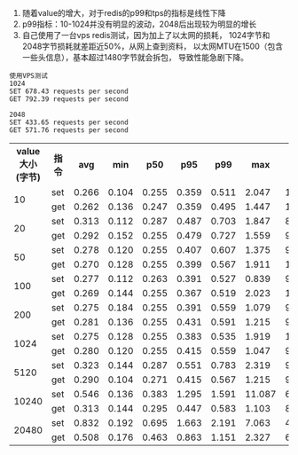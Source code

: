 1. 随着value的增大，对于redis的p99和tps的指标是线性下降
2. p99指标：10-1024并没有明显的波动，2048后出现较为明显的增长
3. 自己使用了一台vps redis测试，因为加上了以太网的损耗，
1024字节和2048字节损耗就差距近50%，从网上查到资料，
以太网MTU在1500（包含一些头信息），基本超过1480字节就会拆包， 
导致性能急剧下降。
```shell
使用VPS测试
1024
SET 678.43 requests per second
GET 792.39 requests per second

2048
SET 433.65 requests per second
GET 571.76 requests per second
```



<table>
	<tr>
	    <th>value大小(字节)</th>
        <th>指令</th>
	    <th>avg</th>
	    <th>min</th>  
        <th>p50</th> 
        <th>p95</th> 
        <th>p99</th> 
        <th>max</th> 
        <th>tps</th> 
	</tr>
	<tr>
	    <td rowspan="2">10</td>
	    <td>set</td>
        <td>0.266</td>
	    <td>0.104</td>  
        <td>0.255</td> 
        <td>0.359</td> 
        <td>0.511</td> 
        <td>2.047</td> 
        <td>102564.10</td>
	</tr>
    <tr>
	    <td>get</td>
        <td>0.262</td>
	    <td>0.136</td>  
        <td>0.247</td> 
        <td>0.359</td> 
        <td>0.495</td> 
        <td>1.447</td> 
        <td>102986.61</td>
	</tr>
	<tr>
	    <td rowspan="2">20</td>
	    <td>set</td>
        <td>0.313</td>
	    <td>0.112</td>  
        <td>0.287</td> 
        <td>0.487</td> 
        <td>0.703</td> 
        <td>1.847</td> 
        <td>88183.43</td>
	</tr>
    <tr>
	    <td>get</td>
        <td>0.292</td>
	    <td>0.152</td>  
        <td>0.255</td> 
        <td>0.479</td> 
        <td>0.727</td> 
        <td>1.559</td> 
        <td>93457.94</td>
	</tr>
    <tr>
	    <td rowspan="2">50</td>
	    <td>set</td>
        <td>0.278</td>
	    <td>0.120</td>  
        <td>0.255</td> 
        <td>0.407</td> 
        <td>0.607</td> 
        <td>1.375</td> 
        <td>99108.03</td>
	</tr>
    <tr>
	    <td>get</td>
        <td>0.270</td>
	    <td>0.128</td>  
        <td>0.255</td> 
        <td>0.399</td> 
        <td>0.567</td> 
        <td>1.911</td> 
        <td>100908.17</td>
	</tr>
    <tr>
	    <td rowspan="2">100</td>
	    <td>set</td>
        <td>0.277</td>
	    <td>0.112</td>  
        <td>0.263</td> 
        <td>0.391</td> 
        <td>0.527</td> 
        <td>0.839</td> 
        <td>98814.23</td>
	</tr>
    <tr>
	    <td>get</td>
        <td>0.269</td>
	    <td>0.144</td>  
        <td>0.255</td> 
        <td>0.367</td> 
        <td>0.519</td> 
        <td>2.023</td> 
        <td>100502.52</td>
	</tr>
    <tr>
	    <td rowspan="2">200</td>
	    <td>set</td>
        <td>0.275</td>
	    <td>0.184</td>  
        <td>0.255</td> 
        <td>0.391</td> 
        <td>0.559</td> 
        <td>1.079</td> 
        <td>99900.09</td>
	</tr>
    <tr>
	    <td>get</td>
        <td>0.281</td>
	    <td>0.136</td>  
        <td>0.255</td> 
        <td>0.431</td> 
        <td>0.591</td> 
        <td>1.215</td> 
        <td>96805.42</td>
	</tr>
    <tr>
	    <td rowspan="2">1024</td>
	    <td>set</td>
        <td>0.275</td>
	    <td>0.128</td>  
        <td>0.255</td> 
        <td>0.383</td> 
        <td>0.535</td> 
        <td>1.919</td> 
        <td>102249.49</td>
	</tr>
    <tr>
	    <td>get</td>
        <td>0.280</td>
	    <td>0.120</td>  
        <td>0.255</td> 
        <td>0.415</td> 
        <td>0.559</td> 
        <td>1.047</td> 
        <td>97181.73</td>
	</tr>
    <tr>
	    <td rowspan="2">5120</td>
	    <td>set</td>
        <td>0.323</td>
	    <td>0.144</td>  
        <td>0.287</td> 
        <td>0.551</td> 
        <td>0.783</td> 
        <td>2.319</td> 
        <td>94161.95</td>
	</tr>
    <tr>
	    <td>get</td>
        <td>0.290</td>
	    <td>0.104</td>  
        <td>0.271</td> 
        <td>0.415</td> 
        <td>0.567</td> 
        <td>1.215</td>
        <td>93984.96</td>
	</tr>
    <tr>
	    <td rowspan="2">10240</td>
	    <td>set</td>
        <td>0.546</td>
	    <td>0.136</td>  
        <td>0.383</td> 
        <td>1.295</td> 
        <td>1.591</td> 
        <td>11.087</td> 
        <td>68352.70</td>
	</tr>
    <tr>
	    <td>get</td>
        <td>0.313</td>
	    <td>0.144</td>  
        <td>0.295</td> 
        <td>0.447</td> 
        <td>0.583</td> 
        <td>1.103</td>
        <td>87719.30</td>
	</tr>
    <tr>
	    <td rowspan="2">20480</td>
	    <td>set</td>
        <td>0.832</td>
	    <td>0.192</td>  
        <td>0.695</td> 
        <td>1.663</td> 
        <td>2.191</td> 
        <td>7.063</td> 
        <td>47732.70</td>
	</tr>
    <tr>
	    <td>get</td>
        <td>0.508</td>
	    <td>0.176</td>  
        <td>0.463</td> 
        <td>0.863</td> 
        <td>1.151</td> 
        <td>2.327</td>
        <td>60827.25</td>
	</tr>
</table>